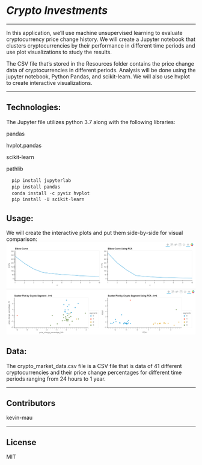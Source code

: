 # *Crypto Investments*
---
In this application, we’ll use machine unsupervised learning to evaluate cryptocurrency price change history.
We will create a Jupyter notebook that clusters cryptocurrencies by their performance in different time periods
and use plot visualizations to study the results.

The CSV file that’s stored in the Resources folder contains the price change data of cryptocurrencies in 
different periods.  Analysis will be done using the jupyter notebook, Python Pandas, and scikit-learn.  We will also 
use hvplot to create interactive visualizations.  

---
## Technologies:

The Jupyter file utilizes python 3.7 along with the following libraries:

pandas

hvplot.pandas

scikit-learn

pathlib

```python
  pip install jupyterlab
  pip install pandas
  conda install -c pyviz hvplot 
  pip install -U scikit-learn
```

## Usage:

We will create the interactive plots and put them side-by-side for visual comparison:
![elbow_curves](https://github.com/kevin-mau/crypto_investments/blob/main/Resources/elbow_curves.png?raw=true)
![scatter_plots](https://github.com/kevin-mau/crypto_investments/blob/main/Resources/scatter_plots.png?raw=true)


## Data:

The crypto_market_data.csv file is a CSV file that is data of 41 different cryptocurrencies and their price change
percentages for different time periods ranging from 24 hours to 1 year.

---

## Contributors

kevin-mau

---

## License

MIT
